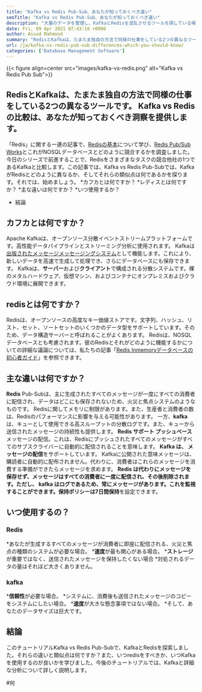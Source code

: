 ```yaml
---
title: "Kafka vs Redis Pub-Sub、あなたが知っておくべき違い" 
seoTitle: "Kafka vs Redis Pub-Sub、あなたが知っておくべき違い" 
description: "大量のデータを管理し、KafkaとRedisを混乱させるツールを探している場合。この記事Kafka vs Redis Pub-Subが役立ちます。" 
date: Fri, 09 Apr 2021 07:43:18 +0000
author: Assad Mahmood
summary: "RedisとKafkaは、たまたま独自の方法で同様の仕事をしている2つの異なるツールです。 Kafka vs Redisの比較は、あなたが知っておくべき洞察を提供します。" 
url: /ja/kafka-vs-redis-pub-sub-differences-which-you-should-know/
categories: ['Database Management Software']
---
```


{{< figure align=center src="images/kafka-vs-redis.png" alt="Kafka vs Redis Pub Sub">}}


## RedisとKafkaは、たまたま独自の方法で同様の仕事をしている2つの異なるツールです。 Kafka vs Redisの比較は、あなたが知っておくべき洞察を提供します。
「Redis」に関する一連の記事で、[Redisの基本][1]について学び、[Redis Pub/Sub Works][2]とこれがNOSQLデータベースとどのように競合するかを調査しました。今日のシリーズで前進することで、Redisをさまざまなタスクの競合他社の1つであるKafkaと比較します。この記事では、Kafka vs Redis Pub-Subでは、KafkaがRedisとどのように異なるか、そしてそれらの類似点は何であるかを探ります。それでは、始めましょう。
  *カフカとは何ですか？
  *レディスとは何ですか？
  *主な違いは何ですか？
  *いつ使用するか？
  * 結論

## カフカとは何ですか？
Apache Kafkaは、オープンソース分散イベントストリームプラットフォームです。高性能データパイプラインとストリーミング分析に使用されます。 Kafkaは[出版されたメッセージメッセージングシステム][3]として機能します。これにより、新しいデータを高速で生成して処理でき、さらにデータベースにも保存できます。
Kafkaは、**サーバー**および**クライアント**で構成される分散システムです。裸のメタルハードウェア、仮想マシン、およびコンテナにオンプレミスおよびクラウド環境に展開できます。

## redisとは何ですか？
Redisは、オープンソースの高度なキー価値ストアです。文字列、ハッシュ、リスト、セット、ソートセットのいくつかのデータ型をサポートしています。そのため、データ構造サーバーと呼ばれることがよくあります。
Redisは、NOSQLデータベースとも考慮されます。彼のRedisとそれがどのように機能するかについての詳細な議論については、私たちの記事「[Redis Inmemoryデータベースの初心者ガイド][1]」を参照できます。

## 主な違いは何ですか？
**Redis**  Pub-Subは、主に生成されたすべてのメッセージが一度にすべての消費者に配信され、データはどこにも保存されないため、火災と焦点システムのようなものです。 Redisに関してメモリに制限があります。また、生産者と消費者の数は、Redisのパフォーマンスに影響を与える可能性があります。
一方、**kafka** は、キューとして使用できる高スループットの分散ログです。また、キューから送信されたメッセージの持続性も提供します。
**Redis **サポート** プッシュベース**メッセージの配信。これは、Redisにプッシュされたすべてのメッセージがすべてのサブスクライバーに自動的に配信されることを意味します。
**Kafka **は、** メッセージの配信**をサポートしています。 Kafkaに公開された意味メッセージは、購読者に自動的に配布されません。代わりに、消費者はこれらのメッセージを消費する準備ができたらメッセージを求めます。
**Redis **は代わりにメッセージを保存せず、メッセージはすべての消費者に一度に配信され、その後削除されます。ただし、 **kafka**  はログであるため、常にメッセージがあります。これを監視することができます。保持ポリシーは7日間**保持**を設定できます。

## いつ使用するの？

### Redis
  *あなたが生成するすべてのメッセージが消費者に即座に配信される、火災と焦点の種類のシステムが必要な場合。
  ***速度**が最も関心がある場合。
  ***ストレージ**が重要ではなく、送信されたメッセージを保持したくない場合
  *対処されるデータの量はそれほど大きくありません。

### kafka
  ***信頼性**が必要な場合。
  *システムに、消費後も送信されたメッセージのコピーをシステムにしたい場合。
  ***速度**が大きな懸念事項ではない場合。
  *そして、あなたのデータサイズは巨大です。

## 結論
このチュートリアルKafka vs Redis Pub-Subで、KafkaとRedisを探索しました。それらの違いと類似点は何ですか？また、いつredisをすべきか、いつKafkaを使用するのが良いかを学びました。今後のチュートリアルでは、Kafkaと詳細な分析について詳しく説明します。

  
[1]: https://blog.containerize.com/database-management-software/a-beginners-guide-to-redis-in-memory-database/
[2]: https://blog.containerize.com/database-management-software/introduction-to-redis-pubsub-and-how-does-it-work/
[3]: https://blog.containerize.com/database-management-software/introduction-to-redis-pubsub-and-how-does-it-work/

#何
